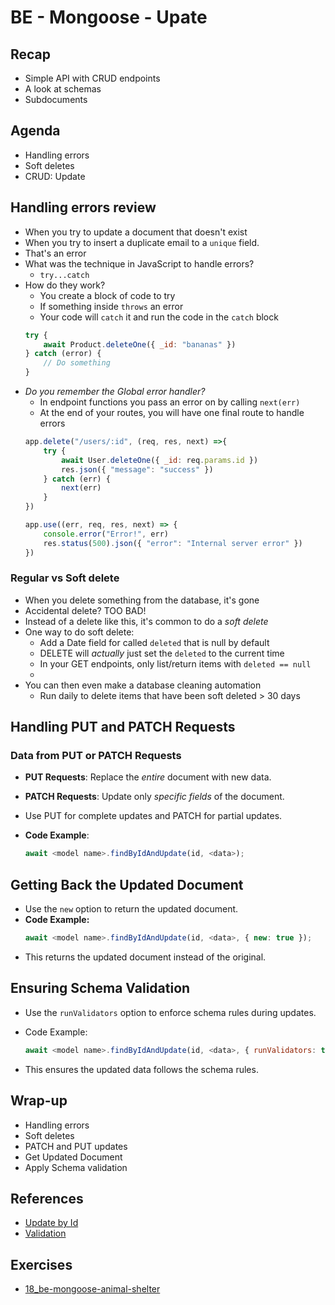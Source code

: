 # BE - Mongoose - Upate
## Recap
- Simple API with CRUD endpoints
- A look at schemas
- Subdocuments

## Agenda
- Handling errors
- Soft deletes
- CRUD: Update

## Handling errors review
- When you try to update a document that doesn't exist
- When you try to insert a duplicate email to a `unique` field.
- That's an error
- What was the technique in JavaScript to handle errors?
    - `try...catch`
- How do they work?
    - You create a block of code to try
    - If something inside `throws` an error
    - Your code will `catch` it and run the code in the `catch` block
    ```js
    try {
        await Product.deleteOne({ _id: "bananas" })
    } catch (error) {
        // Do something
    }
    ```
- _Do you remember the Global error handler?_
    - In endpoint functions you pass an error on by calling `next(err)`
    - At the end of your routes, you will have one final route to handle errors
    ```js
    app.delete("/users/:id", (req, res, next) =>{
        try {
            await User.deleteOne({ _id: req.params.id })
            res.json({ "message": "success" })
        } catch (err) {
            next(err)
        }
    })

    app.use((err, req, res, next) => {
        console.error("Error!", err)
        res.status(500).json({ "error": "Internal server error" })
    })
    ```

### Regular vs Soft delete

- When you delete something from the database, it's gone
- Accidental delete? TOO BAD!
- Instead of a delete like this, it's common to do a *soft delete*
- One way to do soft delete:
    - Add a Date field for called `deleted` that is null by default
    - DELETE will _actually_ just set the `deleted` to the current time
    - In your GET endpoints, only list/return items with `deleted == null`
    - 
- You can then even make a database cleaning automation
    - Run daily to delete items that have been soft deleted > 30 days

## Handling PUT and PATCH Requests
### Data from PUT or PATCH Requests
- **PUT Requests**: Replace the _entire_ document with new data.
- **PATCH Requests**: Update only _specific fields_ of the document.
- Use PUT for complete updates and PATCH for partial updates.

- **Code Example**:
  ```javascript
  await <model name>.findByIdAndUpdate(id, <data>);
  ```


## Getting Back the Updated Document
- Use the `new` option to return the updated document.
- **Code Example:**
    ```js
    await <model name>.findByIdAndUpdate(id, <data>, { new: true });
    ```
- This returns the updated document instead of the original.


## Ensuring Schema Validation
- Use the `runValidators` option to enforce schema rules during updates.
- Code Example:
    ```js
    await <model name>.findByIdAndUpdate(id, <data>, { runValidators: true });
    ```

- This ensures the updated data follows the schema rules.


## Wrap-up
- Handling errors
- Soft deletes
- PATCH and PUT updates
- Get Updated Document
- Apply Schema validation


## References
- [Update by Id](https://mongoosejs.com/docs/api/model.html#Model.findByIdAndUpdate())
- [Validation](https://mongoosejs.com/docs/validation.html)

## Exercises
- [18_be-mongoose-animal-shelter](https://classroom.github.com/a/GCSVBO64)